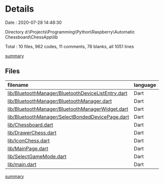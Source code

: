 # Details

Date : 2020-07-28 14:48:30

Directory d:\Projects\Programming\Python\Raspberry\Automatic Chessboard\ChessApp\lib

Total : 10 files,  962 codes, 11 comments, 78 blanks, all 1051 lines

[summary](results.md)

## Files
| filename | language | code | comment | blank | total |
| :--- | :--- | ---: | ---: | ---: | ---: |
| [lib/BluetoothManager/BluetoothDeviceListEntry.dart](/lib/BluetoothManager/BluetoothDeviceListEntry.dart) | Dart | 70 | 1 | 3 | 74 |
| [lib/BluetoothManager/BluetoothManager.dart](/lib/BluetoothManager/BluetoothManager.dart) | Dart | 72 | 2 | 11 | 85 |
| [lib/BluetoothManager/BluetoothManagerWidget.dart](/lib/BluetoothManager/BluetoothManagerWidget.dart) | Dart | 109 | 1 | 6 | 116 |
| [lib/BluetoothManager/SelectBondedDevicePage.dart](/lib/BluetoothManager/SelectBondedDevicePage.dart) | Dart | 118 | 5 | 22 | 145 |
| [lib/Chessboard.dart](/lib/Chessboard.dart) | Dart | 149 | 2 | 8 | 159 |
| [lib/DrawerChess.dart](/lib/DrawerChess.dart) | Dart | 58 | 0 | 5 | 63 |
| [lib/IconChess.dart](/lib/IconChess.dart) | Dart | 20 | 0 | 2 | 22 |
| [lib/MainPage.dart](/lib/MainPage.dart) | Dart | 45 | 0 | 7 | 52 |
| [lib/SelectGameMode.dart](/lib/SelectGameMode.dart) | Dart | 308 | 0 | 11 | 319 |
| [lib/main.dart](/lib/main.dart) | Dart | 13 | 0 | 3 | 16 |

[summary](results.md)